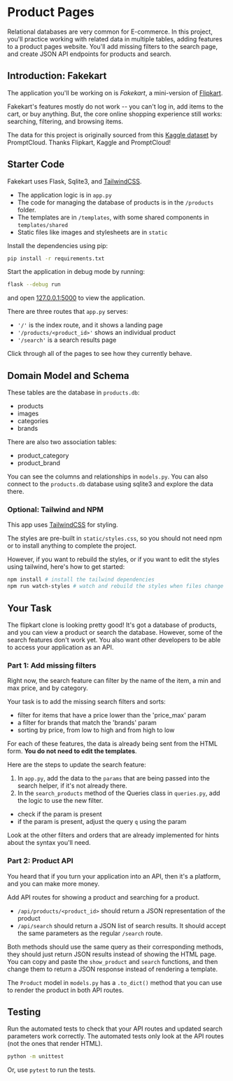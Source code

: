 # Product Pages

Relational databases are very common for E-commerce. In this project, you'll practice working with related data in multiple tables, adding features to a product pages website. You'll add missing filters to the search page, and create JSON API endpoints for products and search.

## Introduction: Fakekart

The application you'll be working on is _Fakekart_, a mini-version of [Flipkart](https://www.flipkart.com/).

Fakekart's features mostly do not work -- you can't log in, add items to the cart, or buy anything. But, the core online shopping experience still works: searching, filtering, and browsing items.

The data for this project is originally sourced from this [Kaggle dataset](https://www.kaggle.com/datasets/PromptCloudHQ/flipkart-products) by PromptCloud. Thanks Flipkart, Kaggle and PromptCloud!

## Starter Code

Fakekart uses Flask, Sqlite3, and [TailwindCSS](https://tailwindcss.com/).

- The application logic is in `app.py`
- The code for managing the database of products is in the `/products` folder.
- The templates are in `/templates`, with some shared components in `templates/shared`
- Static files like images and stylesheets are in `static`

Install the dependencies using pip:

```sh
pip install -r requirements.txt
```

Start the application in debug mode by running:

```sh
flask --debug run
```

and open [127.0.0.1:5000](http://127.0.0.1:5000) to view the application.

There are three routes that `app.py` serves:
- `'/'` is the index route, and it shows a landing page
- `'/products/<product_id>'` shows an individual product
- `'/search'` is a search results page

Click through all of the pages to see how they currently behave.

## Domain Model and Schema

These tables are the database in `products.db`:

- products
- images
- categories
- brands

There are also two association tables:
- product_category
- product_brand

You can see the columns and relationships in `models.py`. You can also connect to the `products.db` database using sqlite3 and explore the data there.

### Optional: Tailwind and NPM

This app uses [TailwindCSS](https://tailwindcss.com/) for styling.

The styles are pre-built in `static/styles.css`, so you should not need npm or to install anything to complete the project.

However, if you want to rebuild the styles, or if you want to edit the styles using tailwind, here's how to get started:

```sh
npm install # install the tailwind dependencies
npm run watch-styles # watch and rebuild the styles when files change
```

## Your Task

The flipkart clone is looking pretty good! It's got a database of products, and you can view a product or search the database. However, some of the search features don't work yet. You also want other developers to be able to access your application as an API.

### Part 1: Add missing filters

Right now, the search feature can filter by the name of the item, a min and max price, and by category.

Your task is to add the missing search filters and sorts:
- filter for items that have a price lower than the 'price_max' param
- a filter for brands that match the 'brands' param
- sorting by price, from low to high and from high to low

For each of these features, the data is already being sent from the HTML form. **You do not need to edit the templates**.

Here are the steps to update the search feature:

1. In `app.py`, add the data to the `params` that are being passed into the search helper, if it's not already there.
2. In the `search_products` method of the Queries class in `queries.py`, add the logic to use the new filter.
  - check if the param is present
  - if the param is present, adjust the query `q` using the param 

Look at the other filters and orders that are already implemented for hints about the syntax you'll need.

### Part 2: Product API

You heard that if you turn your application into an API, then it's a platform, and you can make more money.

Add API routes for showing a product and searching for a product.

- `/api/products/<product_id>` should return a JSON representation of the product
- `/api/search` should return a JSON list of search results. It should accept the same parameters as the regular `/search` route.

Both methods should use the same query as their corresponding methods, they should just return JSON results instead of showing the HTML page. You can copy and paste the `show_product` and `search` functions, and then change them to return a JSON response instead of rendering a template.

The `Product` model in `models.py` has a `.to_dict()` method that you can use to render the product in both API routes.

## Testing

Run the automated tests to check that your API routes and updated search parameters work correctly. The automated tests only look at the API routes (not the ones that render HTML).

```sh
python -m unittest
```

Or, use `pytest` to run the tests.

